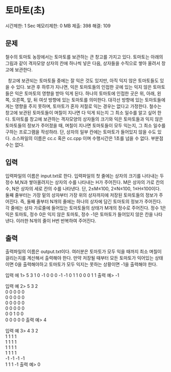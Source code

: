 # 토마토(초)
시간제한: 1 Sec
메모리제한: 0 MB
제출: 398
해결: 109

## 문제
철수의 토마토 농장에서는 토마토를 보관하는 큰 창고를 가지고 있다. 토마토는 아래의 그림과 같이 격자모양 상자의 칸에 하나씩 넣은 다음, 상자들을 수직으로 쌓아 올려서 창고에 보관한다.
 

 
창고에 보관되는 토마토들 중에는 잘 익은 것도 있지만, 아직 익지 않은 토마토들도 있을 수 있다. 보관 후 하루가 지나면, 익은 토마토들의 인접한 곳에 있는 익지 않은 토마토들은 익은 토마토의 영향을 받아 익게 된다. 하나의 토마토에 인접한 곳은 위, 아래, 왼쪽, 오른쪽, 앞, 뒤 여섯 방향에 있는 토마토를 의미한다. 대각선 방향에 있는 토마토들에게는 영향을 주지 못하며, 토마토가 혼자 저절로 익는 경우는 없다고 가정한다. 철수는 창고에 보관된 토마토들이 며칠이 지나면 다 익게 되는지 그 최소 일수를 알고 싶어 한다.
토마토를 창고에 보관하는 격자모양의 상자들의 크기와 익은 토마토들과 익지 않은 토마토들의 정보가 주어졌을 때, 며칠이 지나면 토마토들이 모두 익는지, 그 최소 일수를 구하는 프로그램을 작성하라. 단, 상자의 일부 칸에는 토마토가 들어있지 않을 수도 있다.
소스파일의 이름은 cc.c 혹은 cc.cpp 이며 수행시간은 1초를 넘을 수 없다. 부분점수는 없다.

## 입력
입력파일의 이름은 input.txt로 한다. 입력파일의 첫 줄에는 상자의 크기를 나타내는 두 정수 M,N과 쌓아올려지는 상자의 수를 나타내는 H가 주어진다. M은 상자의 가로 칸의 수, N은 상자의 세로 칸의 수를 나타낸다. 단, 2≤M≤100, 2≤N≤100, 1≤H≤100이다. 둘째 줄부터는 가장 밑의 상자부터 가장 위의 상자까지에 저장된 토마토들의 정보가 주어진다. 즉, 둘째 줄부터 N개의 줄에는 하나의 상자에 담긴 토마토의 정보가 주어진다. 각 줄에는 상자 가로줄에 들어있는 토마토들의 상태가 M개의 정수로 주어진다. 정수 1은 익은 토마토, 정수 0은 익지 않은 토마토, 정수 -1은 토마토가 들어있지 않은 칸을 나타낸다. 이러한 N개의 줄이 H번 반복하여 주어진다.

## 출력
출력파일의 이름은 output.txt이다. 여러분은 토마토가 모두 익을 때까지 최소 며칠이 걸리는지를 계산해서 출력해야 한다. 만약 저장될 때부터 모든 토마토가 익어있는 상태이면 0을 출력해야하고 토마토가 모두 익지는 못하는 상황이면 -1을 출력해야 한다.

입력 에 1>
5 3 1
0 -1 0 0 0
-1 -1 0 1 1
0 0 0 1 1
출력 예>
-1

입력 예 2>
5 3 2  
0 0 0 0 0  
0 0 0 0 0  
0 0 0 0 0  
0 0 0 0 0  
0 0 1 0 0  
0 0 0 0 0
출력 예>
4

입력 예 3>
4 3 2  
1 1 1 1  
1 1 1 1  
1 1 1 1  
1 1 1 1  
-1 -1 -1 -1  
1 1 1 -1
출력 예>
0
